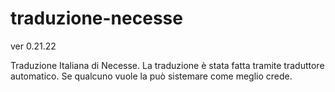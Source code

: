 # traduzione-necesse

ver 0.21.22

Traduzione Italiana di Necesse.
La traduzione è stata fatta tramite traduttore automatico.
Se qualcuno vuole la può sistemare come meglio crede.
